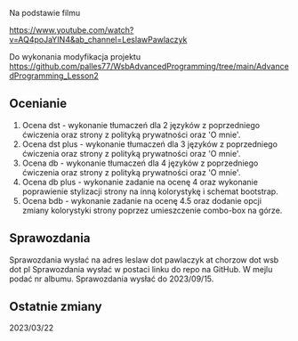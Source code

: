 Na podstawie filmu

https://www.youtube.com/watch?v=AQ4poJaYIN4&ab_channel=LeslawPawlaczyk

Do wykonania modyfikacja projektu 
https://github.com/palles77/WsbAdvancedProgramming/tree/main/AdvancedProgramming_Lesson2

## Ocenianie

1. Ocena dst - wykonanie tłumaczeń dla 2 języków z poprzedniego ćwiczenia oraz strony z polityką prywatności oraz 'O mnie'.
2. Ocena dst plus - wykonanie tłumaczeń dla 3 języków z poprzedniego ćwiczenia oraz strony z polityką prywatności oraz 'O mnie'.
3. Ocena db - wykonanie tłumaczeń dla 4 języków z poprzedniego ćwiczenia oraz strony z polityką prywatności oraz 'O mnie'.
4. Ocena db plus - wykonanie zadanie na ocenę 4 oraz wykonanie poprawienie stylizacji strony na inną kolorystykę i schemat bootstrap.
5. Ocena bdb - wykonanie zadanie na ocenę 4.5 oraz dodanie opcji zmiany kolorystyki strony poprzez umieszczenie combo-box na górze.

## Sprawozdania

Sprawozdania wysłać na adres leslaw dot pawlaczyk at chorzow dot wsb dot pl
Sprawozdania wysłać w postaci linku do repo na GitHub. 
W mejlu podać nr albumu.
Sprawozdania wysłać do 2023/09/15.

## Ostatnie zmiany

2023/03/22
